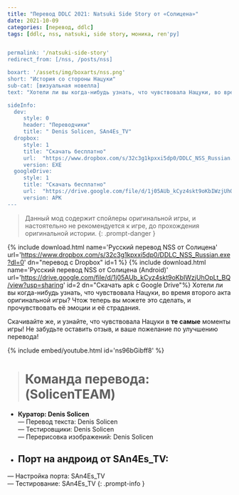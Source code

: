 ```yaml
---
title: "Перевод DDLC 2021: Natsuki Side Story от «Солицена»"
date: 2021-10-09
categories: [перевод, ddlc]
tags: [ddlc, nss, natsuki, side story, моника, ren'py]


permalink: '/natsuki-side-story'
redirect_from: [/nss, /posts/nss]

boxart: '/assets/img/boxarts/nss.png'
short: "История со стороны Нацуки"
sub-cat: [визуальная новелла]
text: "Хотели ли вы когда-нибудь узнать, что чувствовала Нацуки, во время второго акта оригинальной игры? Чтож теперь вы можете это сделать, и прочувствовать её эмоции и её страдания."

sideInfo:
  dev:
     style: 0
     header: "Переводчики"
     title: " Denis Solicen, SAn4Es_TV"
  dropbox:
     style: 1
     title: "Скачать бесплатно"
     url:  "https://www.dropbox.com/s/32c3g1kpxxi5dp0/DDLC_NSS_Russian.exe?dl=0"
     version: EXE
  googleDrive:
     style: 1
     title: "Скачать бесплатно"
     url:  "https://drive.google.com/file/d/1j05AUb_kCyz4skt9oKbIWzjUhOpLt_BQ/view?usp=sharing"
     version: APK
---
```

> Данный мод содержит спойлеры оригинальной игры, и настоятельно не рекомендуется к игре, до прохождения оригинальной истории.
{: .prompt-danger }

{% include download.html name='Русский перевод NSS от Солицена' url='https://www.dropbox.com/s/32c3g1kpxxi5dp0/DDLC_NSS_Russian.exe?dl=0' dn="перевод с Dropbox" id=1 %}
{% include download.html name='Русский перевод NSS от Солицена (Android)' url='https://drive.google.com/file/d/1j05AUb_kCyz4skt9oKbIWzjUhOpLt_BQ/view?usp=sharing' id=2 dn="Скачать apk с Google Drive"%}
Хотели ли вы когда-нибудь узнать, что чувствовала Нацуки, во время второго акта оригинальной игры? Чтож теперь вы можете это сделать, и прочувствовать её эмоции и её страдания.

Скачивайте же, и узнайте, что чувствовала Нацуки в **те самые** моменты игры! Не забудьте оставить отзыв, и ваше пожелание по улучшению перевода!

{% include embed/youtube.html id='ns96bGibff8' %}


> # **Команда перевода: (SolicenTEAM)**
* **Куратор: Denis Solicen** 
<br> — Перевод текста: Denis Solicen
<br> — Тестировщики: Denis Solicen
<br> — Перерисовка изображений: Denis Solicen
* ## **Порт на андроид от SAn4Es_TV:**
— Настройка порта: SAn4Es_TV
<br> — Тестирование: SAn4Es_TV
{: .prompt-info }